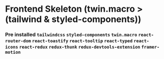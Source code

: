 # Frontend Skeleton (twin.macro > (tailwind & styled-components))

### Pre installed `tailwindcss` `styled-components` `twin.macro` `react-router-dom` `react-toastify` `react-tooltip` `react-typed` `react-icons` `react-redux` `redux-thunk` `redux-devtools-extension` `framer-motion`
